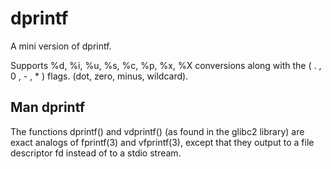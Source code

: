 # dprintf
A mini version of dprintf.

Supports %d, %i, %u, %s, %c, %p, %x, %X conversions along with the  ( .   , 0  ,  -   ,  * ) flags. (dot, zero, minus, wildcard).

## Man dprintf

The functions dprintf() and vdprintf() (as found in the glibc2 library) are exact analogs of fprintf(3) and vfprintf(3), except that they output to a file descriptor fd instead of to a stdio stream.
